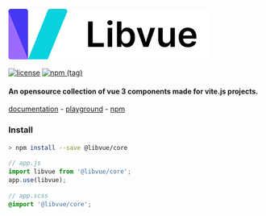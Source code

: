 [![logo](https://github.com/harmendv/libvue/raw/main/public/logo.svg)](https://github.com/harmendv/libvue/raw/main/public/logo.svg)

[![license](https://img.shields.io/badge/license-MIT-blue)](https://img.shields.io/badge/license-MIT-blue)
[![npm (tag)](https://img.shields.io/npm/v/@libvue/core/latest?label=npm%20package)](https://badge.fury.io/js/@libvue%2Fcore)

#### An opensource collection of vue 3 components made for vite.js projects.

[documentation](https://harmendv.github.io/libvue/) - [playground](https://harmendv.github.io/libvue/#/playground) - [npm](https://www.npmjs.com/package/@libvue/core)

### Install

```bash
> npm install --save @libvue/core
```

```js
// app.js
import libvue from '@libvue/core';
app.use(libvue);
```

```scss
// app.scss
@import '@libvue/core';
```
